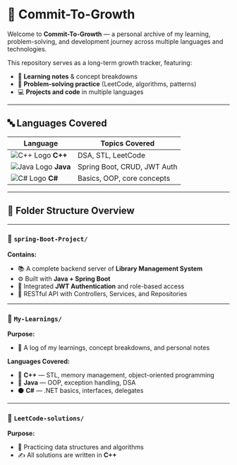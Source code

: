 # 📘 Commit-To-Growth

Welcome to **Commit-To-Growth** — a personal archive of my learning, problem-solving, and development journey across multiple languages and technologies.

This repository serves as a long-term growth tracker, featuring:

- 🚀 **Learning notes** & concept breakdowns  
- 🧠 **Problem-solving practice** (LeetCode, algorithms, patterns)  
- 💻 **Projects and code** in multiple languages

---

## 🔤 Languages Covered

| Language | Topics Covered |
|----------|----------------|
| ![C++ Logo](https://img.icons8.com/color/48/c-plus-plus-logo.png) **C++** | DSA, STL, LeetCode |
| ![Java Logo](https://img.icons8.com/color/48/java-coffee-cup-logo.png) **Java** | Spring Boot, CRUD, JWT Auth |
| ![C# Logo](https://img.icons8.com/color/48/c-sharp-logo.png) **C#** | Basics, OOP, core concepts |

---

## 📁 Folder Structure Overview

---

### 🔧 `spring-Boot-Project/`

**Contains:**
- 📚 A complete backend server of **Library Management System**
- ⚙️ Built with **Java + Spring Boot**
- 🔐 Integrated **JWT Authentication** and role-based access
- 🧩 RESTful API with Controllers, Services, and Repositories

---

### 🧠 `My-Learnings/`

**Purpose:**
- 📘 A log of my learnings, concept breakdowns, and personal notes

**Languages Covered:**
- 🔹 **C++** — STL, memory management, object-oriented programming
- 🔸 **Java** — OOP, exception handling, DSA
- ⚫ **C#** — .NET basics, interfaces, delegates

---

### 🧩 `LeetCode-solutions/`

**Purpose:**
- 🧠 Practicing data structures and algorithms
- ✍️ All solutions are written in **C++**
